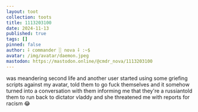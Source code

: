 ```yaml
---
layout: toot
collection: toots
title: 1113203100
date: 2024-11-13
published: true
tags: []
pinned: false
author: ⸸ commander ░ nova ⸸ :~$
avatar: /img/avatar/daemon.jpeg
mastodon: https://mastodon.online/@cmdr_nova/1113203100
---
```


was meandering second life and another user started using some griefing scripts against my avatar, told them to go fuck themselves and it somehow turned into a conversation with them informing me that they're a russiantold them to run back to dictator vladdy and she threatened me with reports for racism 😂
